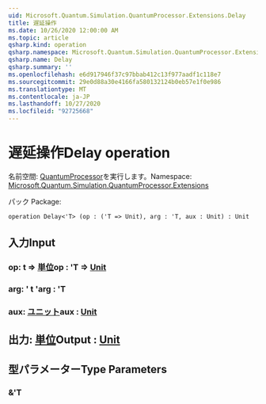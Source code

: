 ```yaml
---
uid: Microsoft.Quantum.Simulation.QuantumProcessor.Extensions.Delay
title: 遅延操作
ms.date: 10/26/2020 12:00:00 AM
ms.topic: article
qsharp.kind: operation
qsharp.namespace: Microsoft.Quantum.Simulation.QuantumProcessor.Extensions
qsharp.name: Delay
qsharp.summary: ''
ms.openlocfilehash: e6d917946f37c97bbab412c13f977aadf1c118e7
ms.sourcegitcommit: 29e0d88a30e4166fa580132124b0eb57e1f0e986
ms.translationtype: MT
ms.contentlocale: ja-JP
ms.lasthandoff: 10/27/2020
ms.locfileid: "92725668"
---
```

# <a name="delay-operation"></a><span data-ttu-id="80f96-102">遅延操作</span><span class="sxs-lookup"><span data-stu-id="80f96-102">Delay operation</span></span>

<span data-ttu-id="80f96-103">名前空間: [QuantumProcessor](xref:Microsoft.Quantum.Simulation.QuantumProcessor.Extensions)を実行します。</span><span class="sxs-lookup"><span data-stu-id="80f96-103">Namespace: [Microsoft.Quantum.Simulation.QuantumProcessor.Extensions](xref:Microsoft.Quantum.Simulation.QuantumProcessor.Extensions)</span></span>

<span data-ttu-id="80f96-104">パック [](https://nuget.org/packages/)</span><span class="sxs-lookup"><span data-stu-id="80f96-104">Package: [](https://nuget.org/packages/)</span></span>




```qsharp
operation Delay<'T> (op : ('T => Unit), arg : 'T, aux : Unit) : Unit
```


## <a name="input"></a><span data-ttu-id="80f96-105">入力</span><span class="sxs-lookup"><span data-stu-id="80f96-105">Input</span></span>

### <a name="op--t--unit"></a><span data-ttu-id="80f96-106">op: t => [単位](xref:microsoft.quantum.lang-ref.unit)</span><span class="sxs-lookup"><span data-stu-id="80f96-106">op : 'T => [Unit](xref:microsoft.quantum.lang-ref.unit)</span></span> 




### <a name="arg--t"></a><span data-ttu-id="80f96-107">arg: ' t '</span><span class="sxs-lookup"><span data-stu-id="80f96-107">arg : 'T</span></span>




### <a name="aux--unit"></a><span data-ttu-id="80f96-108">aux: [ユニット](xref:microsoft.quantum.lang-ref.unit)</span><span class="sxs-lookup"><span data-stu-id="80f96-108">aux : [Unit](xref:microsoft.quantum.lang-ref.unit)</span></span>





## <a name="output--unit"></a><span data-ttu-id="80f96-109">出力: [単位](xref:microsoft.quantum.lang-ref.unit)</span><span class="sxs-lookup"><span data-stu-id="80f96-109">Output : [Unit](xref:microsoft.quantum.lang-ref.unit)</span></span>



## <a name="type-parameters"></a><span data-ttu-id="80f96-110">型パラメーター</span><span class="sxs-lookup"><span data-stu-id="80f96-110">Type Parameters</span></span>

### <a name="t"></a><span data-ttu-id="80f96-111">&</span><span class="sxs-lookup"><span data-stu-id="80f96-111">'T</span></span>

